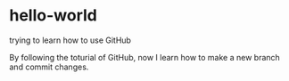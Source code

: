 # hello-world
trying to learn how to use GitHub

By following the toturial of GitHub, now I learn how to make a new branch and commit changes.
